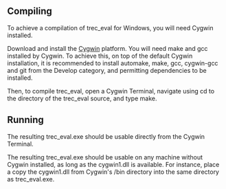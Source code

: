 ## Compiling

To achieve a compilation of trec_eval for Windows, you will need Cygwin installed.

Download and install the [Cygwin](https://www.cygwin.com/) platform. You will need make and gcc installed by Cygwin. To achieve this, on top of the default Cygwin installation, it is recommended to install automake, make, gcc, cygwin-gcc and git from the Develop category, and permitting dependencies to be installed.

Then, to compile trec_eval, open a Cygwin Terminal, navigate using cd to the directory of the trec_eval source, and type make.

## Running

The resulting trec_eval.exe should be usable directly from the Cygwin Terminal.

The resulting trec_eval.exe should be usable on any machine without Cygwin installed, as long as the cygwin1.dll is available. For instance, place a copy the cygwin1.dll from Cygwin's /bin directory into the same directory as trec_eval.exe.
